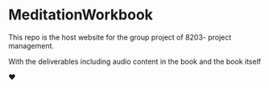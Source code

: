 # MeditationWorkbook
This repo is the host website for the group project of 8203- project management.

With the deliverables including audio content in the book and the book itself

❤
